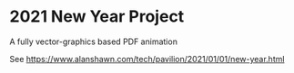 # 2021 New Year Project

A fully vector-graphics based PDF animation

See <https://www.alanshawn.com/tech/pavilion/2021/01/01/new-year.html>
